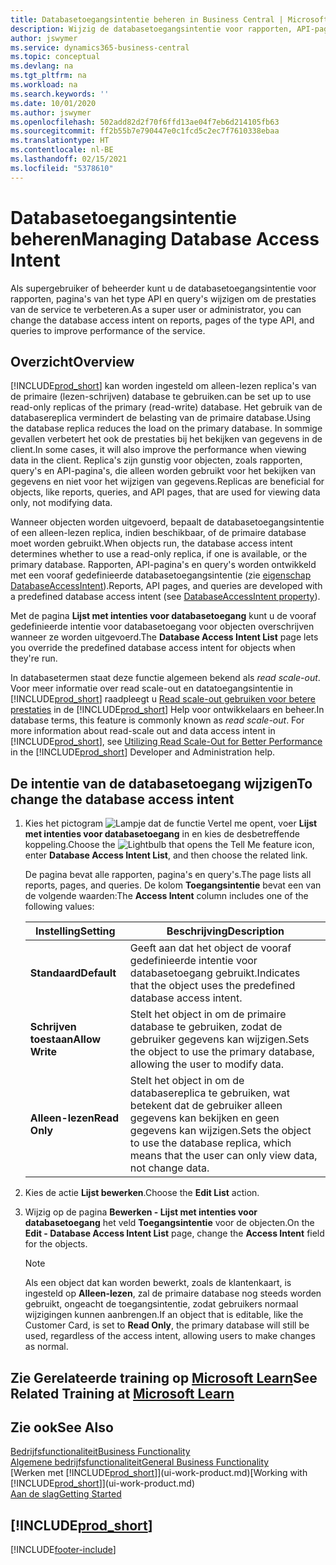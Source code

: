 ```yaml
---
title: Databasetoegangsintentie beheren in Business Central | Microsoft Docs
description: Wijzig de databasetoegangsintentie voor rapporten, API-pagina's en query's.
author: jswymer
ms.service: dynamics365-business-central
ms.topic: conceptual
ms.devlang: na
ms.tgt_pltfrm: na
ms.workload: na
ms.search.keywords: ''
ms.date: 10/01/2020
ms.author: jswymer
ms.openlocfilehash: 502add82d2f70f6ffd13ae04f7eb6d214105fb63
ms.sourcegitcommit: ff2b55b7e790447e0c1fcd5c2ec7f7610338ebaa
ms.translationtype: HT
ms.contentlocale: nl-BE
ms.lasthandoff: 02/15/2021
ms.locfileid: "5378610"
---
```

# <a name="managing-database-access-intent"></a><span data-ttu-id="a63ef-103">Databasetoegangsintentie beheren</span><span class="sxs-lookup"><span data-stu-id="a63ef-103">Managing Database Access Intent</span></span> 

<span data-ttu-id="a63ef-104">Als supergebruiker of beheerder kunt u de databasetoegangsintentie voor rapporten, pagina's van het type API en query's wijzigen om de prestaties van de service te verbeteren.</span><span class="sxs-lookup"><span data-stu-id="a63ef-104">As a super user or administrator, you can change the database access intent on reports, pages of the type API, and queries to improve performance of the service.</span></span>

## <a name="overview"></a><span data-ttu-id="a63ef-105">Overzicht</span><span class="sxs-lookup"><span data-stu-id="a63ef-105">Overview</span></span>

[!INCLUDE[prod_short](includes/prod_short.md)] <span data-ttu-id="a63ef-106">kan worden ingesteld om alleen-lezen replica's van de primaire (lezen-schrijven) database te gebruiken.</span><span class="sxs-lookup"><span data-stu-id="a63ef-106">can be set up to use read-only replicas of the primary (read-write) database.</span></span> <span data-ttu-id="a63ef-107">Het gebruik van de databasereplica vermindert de belasting van de primaire database.</span><span class="sxs-lookup"><span data-stu-id="a63ef-107">Using the database replica reduces the load on the primary database.</span></span> <span data-ttu-id="a63ef-108">In sommige gevallen verbetert het ook de prestaties bij het bekijken van gegevens in de client.</span><span class="sxs-lookup"><span data-stu-id="a63ef-108">In some cases, it will also improve the performance when viewing data in the client.</span></span> <span data-ttu-id="a63ef-109">Replica's zijn gunstig voor objecten, zoals rapporten, query's en API-pagina's, die alleen worden gebruikt voor het bekijken van gegevens en niet voor het wijzigen van gegevens.</span><span class="sxs-lookup"><span data-stu-id="a63ef-109">Replicas are beneficial for objects, like reports, queries, and API pages, that are used for viewing data only, not modifying data.</span></span>

<span data-ttu-id="a63ef-110">Wanneer objecten worden uitgevoerd, bepaalt de databasetoegangsintentie of een alleen-lezen replica, indien beschikbaar, of de primaire database moet worden gebruikt.</span><span class="sxs-lookup"><span data-stu-id="a63ef-110">When objects run, the database access intent determines whether to use a read-only replica, if one is available, or the primary database.</span></span> <span data-ttu-id="a63ef-111">Rapporten, API-pagina's en query's worden ontwikkeld met een vooraf gedefinieerde databasetoegangsintentie (zie [eigenschap DatabaseAccessIntent](/dynamics365/business-central/dev-itpro/developer/properties/devenv-dataaccessintent-property)).</span><span class="sxs-lookup"><span data-stu-id="a63ef-111">Reports, API pages, and queries are developed with a predefined database access intent (see [DatabaseAccessIntent property](/dynamics365/business-central/dev-itpro/developer/properties/devenv-dataaccessintent-property)).</span></span>

<span data-ttu-id="a63ef-112">Met de pagina **Lijst met intenties voor databasetoegang** kunt u de vooraf gedefinieerde intentie voor databasetoegang voor objecten overschrijven wanneer ze worden uitgevoerd.</span><span class="sxs-lookup"><span data-stu-id="a63ef-112">The **Database Access Intent List** page lets you override the predefined database access intent for objects when they're run.</span></span>

<span data-ttu-id="a63ef-113">In databasetermen staat deze functie algemeen bekend als *read scale-out*. Voor meer informatie over read scale-out en datatoegangsintentie in [!INCLUDE[prod_short](includes/prod_short.md)] raadpleegt u [Read scale-out gebruiken voor betere prestaties](/dynamics365/business-central/dev-itpro/administration/database-read-scale-out-overview) in de [!INCLUDE[prod_short](includes/prod_short.md)] Help voor ontwikkelaars en beheer.</span><span class="sxs-lookup"><span data-stu-id="a63ef-113">In database terms, this feature is commonly known as *read scale-out*. For more information about read-scale out and data access intent in [!INCLUDE[prod_short](includes/prod_short.md)], see [Utilizing Read Scale-Out for Better Performance](/dynamics365/business-central/dev-itpro/administration/database-read-scale-out-overview) in the [!INCLUDE[prod_short](includes/prod_short.md)] Developer and Administration help.</span></span>

## <a name="to-change-the-database-access-intent"></a><span data-ttu-id="a63ef-114">De intentie van de databasetoegang wijzigen</span><span class="sxs-lookup"><span data-stu-id="a63ef-114">To change the database access intent</span></span>

1. <span data-ttu-id="a63ef-115">Kies het pictogram ![Lampje dat de functie Vertel me opent](media/ui-search/search_small.png "Vertel me wat u wilt doen"), voer **Lijst met intenties voor databasetoegang** in en kies de desbetreffende koppeling.</span><span class="sxs-lookup"><span data-stu-id="a63ef-115">Choose the ![Lightbulb that opens the Tell Me feature](media/ui-search/search_small.png "Tell me what you want to do") icon, enter **Database Access Intent List**, and then choose the related link.</span></span>

    <span data-ttu-id="a63ef-116">De pagina bevat alle rapporten, pagina's en query's.</span><span class="sxs-lookup"><span data-stu-id="a63ef-116">The page lists all reports, pages, and queries.</span></span> <span data-ttu-id="a63ef-117">De kolom **Toegangsintentie** bevat een van de volgende waarden:</span><span class="sxs-lookup"><span data-stu-id="a63ef-117">The **Access Intent** column includes one of the following values:</span></span>

    |<span data-ttu-id="a63ef-118">**Instelling**</span><span class="sxs-lookup"><span data-stu-id="a63ef-118">**Setting**</span></span>|<span data-ttu-id="a63ef-119">**Beschrijving**</span><span class="sxs-lookup"><span data-stu-id="a63ef-119">**Description**</span></span>|  
    |------------|-------------|  
    |<span data-ttu-id="a63ef-120">**Standaard**</span><span class="sxs-lookup"><span data-stu-id="a63ef-120">**Default**</span></span>|<span data-ttu-id="a63ef-121">Geeft aan dat het object de vooraf gedefinieerde intentie voor databasetoegang gebruikt.</span><span class="sxs-lookup"><span data-stu-id="a63ef-121">Indicates that the object uses the predefined database access intent.</span></span>|
    |<span data-ttu-id="a63ef-122">**Schrijven toestaan**</span><span class="sxs-lookup"><span data-stu-id="a63ef-122">**Allow Write**</span></span>|<span data-ttu-id="a63ef-123">Stelt het object in om de primaire database te gebruiken, zodat de gebruiker gegevens kan wijzigen.</span><span class="sxs-lookup"><span data-stu-id="a63ef-123">Sets the object to use the primary database, allowing the user to modify data.</span></span>|
    |<span data-ttu-id="a63ef-124">**Alleen-lezen**</span><span class="sxs-lookup"><span data-stu-id="a63ef-124">**Read Only**</span></span>|<span data-ttu-id="a63ef-125">Stelt het object in om de databasereplica te gebruiken, wat betekent dat de gebruiker alleen gegevens kan bekijken en geen gegevens kan wijzigen.</span><span class="sxs-lookup"><span data-stu-id="a63ef-125">Sets the object to use the database replica, which means that the user can only view data, not change data.</span></span>|

2. <span data-ttu-id="a63ef-126">Kies de actie **Lijst bewerken**.</span><span class="sxs-lookup"><span data-stu-id="a63ef-126">Choose the **Edit List** action.</span></span>

3. <span data-ttu-id="a63ef-127">Wijzig op de pagina **Bewerken - Lijst met intenties voor databasetoegang** het veld **Toegangsintentie** voor de objecten.</span><span class="sxs-lookup"><span data-stu-id="a63ef-127">On the **Edit - Database Access Intent List** page, change the **Access Intent** field for the objects.</span></span>

    > [!NOTE]
    > <span data-ttu-id="a63ef-128">Als een object dat kan worden bewerkt, zoals de klantenkaart, is ingesteld op **Alleen-lezen**, zal de primaire database nog steeds worden gebruikt, ongeacht de toegangsintentie, zodat gebruikers normaal wijzigingen kunnen aanbrengen.</span><span class="sxs-lookup"><span data-stu-id="a63ef-128">If an object that is editable, like the Customer Card, is set to **Read Only**, the primary database will still be used, regardless of the access intent, allowing users to make changes as normal.</span></span>

## <a name="see-related-training-at-microsoft-learn"></a><span data-ttu-id="a63ef-129">Zie Gerelateerde training op [Microsoft Learn](/learn/paths/deploy-configure-dynamics-365-business-central/)</span><span class="sxs-lookup"><span data-stu-id="a63ef-129">See Related Training at [Microsoft Learn](/learn/paths/deploy-configure-dynamics-365-business-central/)</span></span>

## <a name="see-also"></a><span data-ttu-id="a63ef-130">Zie ook</span><span class="sxs-lookup"><span data-stu-id="a63ef-130">See Also</span></span>
[<span data-ttu-id="a63ef-131">Bedrijfsfunctionaliteit</span><span class="sxs-lookup"><span data-stu-id="a63ef-131">Business Functionality</span></span>](across-business-functionality.md)  
[<span data-ttu-id="a63ef-132">Algemene bedrijfsfunctionaliteit</span><span class="sxs-lookup"><span data-stu-id="a63ef-132">General Business Functionality</span></span>](ui-across-business-areas.md)  
<span data-ttu-id="a63ef-133">[Werken met [!INCLUDE[prod_short](includes/prod_short.md)]](ui-work-product.md)</span><span class="sxs-lookup"><span data-stu-id="a63ef-133">[Working with [!INCLUDE[prod_short](includes/prod_short.md)]](ui-work-product.md)</span></span>  
[<span data-ttu-id="a63ef-134">Aan de slag</span><span class="sxs-lookup"><span data-stu-id="a63ef-134">Getting Started</span></span>](product-get-started.md)    

## [!INCLUDE[prod_short](includes/free_trial_md.md)]  


[!INCLUDE[footer-include](includes/footer-banner.md)]